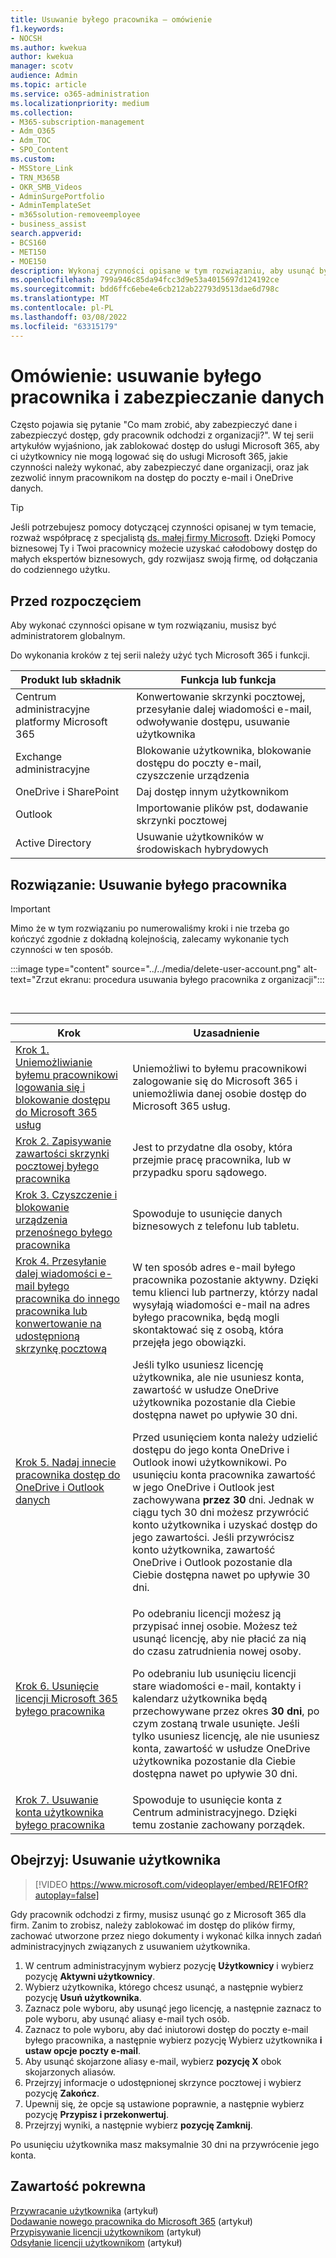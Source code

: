 ```yaml
---
title: Usuwanie byłego pracownika — omówienie
f1.keywords:
- NOCSH
ms.author: kwekua
author: kwekua
manager: scotv
audience: Admin
ms.topic: article
ms.service: o365-administration
ms.localizationpriority: medium
ms.collection:
- M365-subscription-management
- Adm_O365
- Adm_TOC
- SPO_Content
ms.custom:
- MSStore_Link
- TRN_M365B
- OKR_SMB_Videos
- AdminSurgePortfolio
- AdminTemplateSet
- m365solution-removeemployee
- business_assist
search.appverid:
- BCS160
- MET150
- MOE150
description: Wykonaj czynności opisane w tym rozwiązaniu, aby usunąć byłego pracownika z Microsoft 365 i zabezpieczyć dane organizacji.
ms.openlocfilehash: 799a946c85da94fcc3d9e53a4015697d124192ce
ms.sourcegitcommit: bdd6ffc6ebe4e6cb212ab22793d9513dae6d798c
ms.translationtype: MT
ms.contentlocale: pl-PL
ms.lasthandoff: 03/08/2022
ms.locfileid: "63315179"
---
```

# <a name="overview-remove-a-former-employee-and-secure-data"></a>Omówienie: usuwanie byłego pracownika i zabezpieczanie danych

Często pojawia się pytanie "Co mam zrobić, aby zabezpieczyć dane i zabezpieczyć dostęp, gdy pracownik odchodzi z organizacji?". W tej serii artykułów wyjaśniono, jak zablokować dostęp do usługi Microsoft 365, aby ci użytkownicy nie mogą logować się do usługi Microsoft 365, jakie czynności należy wykonać, aby zabezpieczyć dane organizacji, oraz jak zezwolić innym pracownikom na dostęp do poczty e-mail i OneDrive danych.

> [!TIP]
> Jeśli potrzebujesz pomocy dotyczącej czynności opisanej w tym temacie, rozważ współpracę z specjalistą [ds. małej firmy Microsoft](https://go.microsoft.com/fwlink/?linkid=2186871). Dzięki Pomocy biznesowej Ty i Twoi pracownicy możecie uzyskać całodobowy dostęp do małych ekspertów biznesowych, gdy rozwijasz swoją firmę, od dołączania do codziennego użytku.

## <a name="before-you-begin"></a>Przed rozpoczęciem

Aby wykonać czynności opisane w tym rozwiązaniu, musisz być administratorem globalnym.

Do wykonania kroków z tej serii należy użyć tych Microsoft 365 i funkcji.

|Produkt lub składnik|Funkcja lub funkcja|
|---|---|
|Centrum administracyjne platformy Microsoft 365|Konwertowanie skrzynki pocztowej, przesyłanie dalej wiadomości e-mail, odwoływanie dostępu, usuwanie użytkownika |
|Exchange administracyjne|Blokowanie użytkownika, blokowanie dostępu do poczty e-mail, czyszczenie urządzenia |
|OneDrive i SharePoint |Daj dostęp innym użytkownikom |
|Outlook|Importowanie plików pst, dodawanie skrzynki pocztowej |
|Active Directory|Usuwanie użytkowników w środowiskach hybrydowych |


## <a name="solution-remove-a-former-employee"></a>Rozwiązanie: Usuwanie byłego pracownika

> [!IMPORTANT]
> Mimo że w tym rozwiązaniu po numerowaliśmy kroki i nie trzeba go kończyć zgodnie z dokładną kolejnością, zalecamy wykonanie tych czynności w ten sposób.

:::image type="content" source="../../media/delete-user-account.png" alt-text="Zrzut ekranu: procedura usuwania byłego pracownika z organizacji":::

<br>

****

|Krok|Uzasadnienie|
|---|---|
|[Krok 1. Uniemożliwianie byłemu pracownikowi logowania się i blokowanie dostępu do Microsoft 365 usług](remove-former-employee-step-1.md)|Uniemożliwi to byłemu pracownikowi zalogowanie się do Microsoft 365 i uniemożliwia danej osobie dostęp do Microsoft 365 usług.|
|[Krok 2. Zapisywanie zawartości skrzynki pocztowej byłego pracownika](remove-former-employee-step-2.md)|Jest to przydatne dla osoby, która przejmie pracę pracownika, lub w przypadku sporu sądowego.|
|[Krok 3. Czyszczenie i blokowanie urządzenia przenośnego byłego pracownika](remove-former-employee-step-3.md)|Spowoduje to usunięcie danych biznesowych z telefonu lub tabletu.|
|[Krok 4. Przesyłanie dalej wiadomości e-mail byłego pracownika do innego pracownika lub konwertowanie na udostępnioną skrzynkę pocztową](remove-former-employee-step-4.md)|W ten sposób adres e-mail byłego pracownika pozostanie aktywny. Dzięki temu klienci lub partnerzy, którzy nadal wysyłają wiadomości e-mail na adres byłego pracownika, będą mogli skontaktować się z osobą, która przejęła jego obowiązki.|
|[Krok 5. Nadaj innecie pracownika dostęp do OneDrive i Outlook danych](remove-former-employee-step-5.md)|Jeśli tylko usuniesz licencję użytkownika, ale nie usuniesz konta, zawartość w usłudze OneDrive użytkownika pozostanie dla Ciebie dostępna nawet po upływie 30 dni. <p> Przed usunięciem konta należy udzielić dostępu do jego konta OneDrive i Outlook inowi użytkownikowi. Po usunięciu konta pracownika zawartość w jego OneDrive i Outlook jest zachowywana **przez 30** dni. Jednak w ciągu tych 30 dni możesz przywrócić konto użytkownika i uzyskać dostęp do jego zawartości. Jeśli przywrócisz konto użytkownika, zawartość OneDrive i Outlook pozostanie dla Ciebie dostępna nawet po upływie 30 dni.| 
|[Krok 6. Usunięcie licencji Microsoft 365 byłego pracownika](remove-former-employee-step-6.md)|Po odebraniu licencji możesz ją przypisać innej osobie. Możesz też usunąć licencję, aby nie płacić za nią do czasu zatrudnienia nowej osoby.  <p> Po odebraniu lub usunięciu licencji stare wiadomości e-mail, kontakty i kalendarz użytkownika będą przechowywane przez okres **30 dni**, po czym zostaną trwale usunięte. Jeśli tylko usuniesz licencję, ale nie usuniesz konta, zawartość w usłudze OneDrive użytkownika pozostanie dla Ciebie dostępna nawet po upływie 30 dni.  |
|[Krok 7. Usuwanie konta użytkownika byłego pracownika](remove-former-employee-step-7.md)|Spowoduje to usunięcie konta z Centrum administracyjnego. Dzięki temu zostanie zachowany porządek.|

 ## <a name="watch-delete-a-user"></a>Obejrzyj: Usuwanie użytkownika

> [!VIDEO https://www.microsoft.com/videoplayer/embed/RE1FOfR?autoplay=false]

Gdy pracownik odchodzi z firmy, musisz usunąć go z Microsoft 365 dla firm. Zanim to zrobisz, należy zablokować im dostęp do plików firmy, zachować utworzone przez niego dokumenty i wykonać kilka innych zadań administracyjnych związanych z usuwaniem użytkownika.

1. W centrum administracyjnym wybierz pozycję **Użytkownicy** i wybierz pozycję **Aktywni użytkownicy**.
1. Wybierz użytkownika, którego chcesz usunąć, a następnie wybierz pozycję **Usuń użytkownika**.
1. Zaznacz pole wyboru, aby usunąć jego licencję, a następnie zaznacz to pole wyboru, aby usunąć aliasy e-mail tych osób.
1. Zaznacz to pole wyboru, aby dać iniutorowi dostęp do poczty e-mail byłego pracownika, a następnie wybierz pozycję Wybierz użytkownika **i ustaw opcje poczty e-mail**.
1. Aby usunąć skojarzone aliasy e-mail, wybierz **pozycję X** obok skojarzonych aliasów.
1. Przejrzyj informacje o udostępnionej skrzynce pocztowej i wybierz pozycję **Zakończ**.
1. Upewnij się, że opcje są ustawione poprawnie, a następnie wybierz pozycję **Przypisz i przekonwertuj**.
1. Przejrzyj wyniki, a następnie wybierz **pozycję Zamknij**.

Po usunięciu użytkownika masz maksymalnie 30 dni na przywrócenie jego konta.
## <a name="related-content"></a>Zawartość pokrewna

[Przywracanie użytkownika](restore-user.md) (artykuł)\
[Dodawanie nowego pracownika do Microsoft 365](add-new-employee.md) (artykuł)\
[Przypisywanie licencji użytkownikom](../manage/assign-licenses-to-users.md) (artykuł)\
[Odsyłanie licencji użytkownikom](../manage/remove-licenses-from-users.md) (artykuł)
